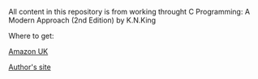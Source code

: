 All content in this repository is from working throught C Programming: A Modern Approach (2nd Edition) by K.N.King

Where to get:

[Amazon UK](https://www.amazon.co.uk/C-Programming-Modern-Approach-King/dp/0393979504)

[Author's site](http://knking.com/books/c2/)

